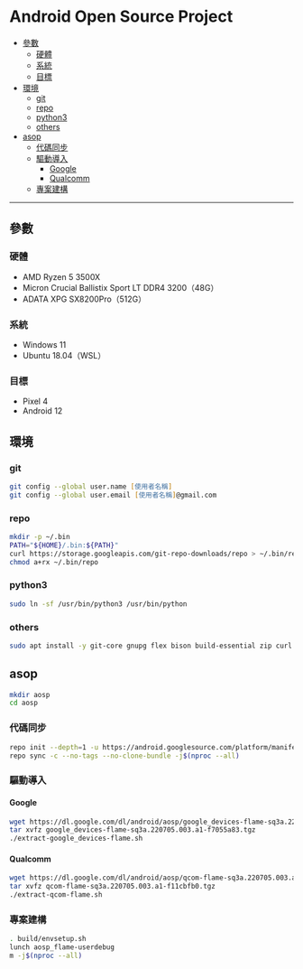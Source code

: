 # Android Open Source Project

<!-- vim-markdown-toc GFM -->

* [參數](#參數)
    - [硬體](#硬體)
    - [系統](#系統)
    - [目標](#目標)
* [環境](#環境)
    - [git](#git)
    - [repo](#repo)
    - [python3](#python3)
    - [others](#others)
* [asop](#asop)
    - [代碼同步](#代碼同步)
    - [驅動導入](#驅動導入)
        + [Google](#google)
        + [Qualcomm](#qualcomm)
    - [專案建構](#專案建構)

<!-- vim-markdown-toc -->

---

## 參數

### 硬體

-   AMD Ryzen 5 3500X
-   Micron Crucial Ballistix Sport LT DDR4 3200（48G）
-   ADATA XPG SX8200Pro（512G）

### 系統

-   Windows 11
-   Ubuntu 18.04（WSL）

### 目標

-   Pixel 4
-   Android 12

## 環境

### git

```zsh
git config --global user.name [使用者名稱]
git config --global user.email [使用者名稱]@gmail.com
```

### repo

```zsh
mkdir -p ~/.bin
PATH="${HOME}/.bin:${PATH}"
curl https://storage.googleapis.com/git-repo-downloads/repo > ~/.bin/repo
chmod a+rx ~/.bin/repo
```

### python3

```zsh
sudo ln -sf /usr/bin/python3 /usr/bin/python
```

### others

```zsh
sudo apt install -y git-core gnupg flex bison build-essential zip curl zlib1g-dev gcc-multilib g++-multilib libc6-dev-i386 libncurses5 lib32ncurses5-dev x11proto-core-dev libx11-dev lib32z1-dev libgl1-mesa-dev libxml2-utils xsltproc unzip fontconfig
```

## asop

```zsh
mkdir aosp
cd aosp
```

### 代碼同步

```zsh
repo init --depth=1 -u https://android.googlesource.com/platform/manifest -b android-12.1.0_r11
repo sync -c --no-tags --no-clone-bundle -j$(nproc --all)
```

### 驅動導入

#### Google

```zsh
wget https://dl.google.com/dl/android/aosp/google_devices-flame-sq3a.220705.003.a1-f7055a83.tgz
tar xvfz google_devices-flame-sq3a.220705.003.a1-f7055a83.tgz
./extract-google_devices-flame.sh
```

#### Qualcomm

```zsh
wget https://dl.google.com/dl/android/aosp/qcom-flame-sq3a.220705.003.a1-f11cbfb0.tgz
tar xvfz qcom-flame-sq3a.220705.003.a1-f11cbfb0.tgz
./extract-qcom-flame.sh
```

### 專案建構

```zsh
. build/envsetup.sh
lunch aosp_flame-userdebug
m -j$(nproc --all)
```
